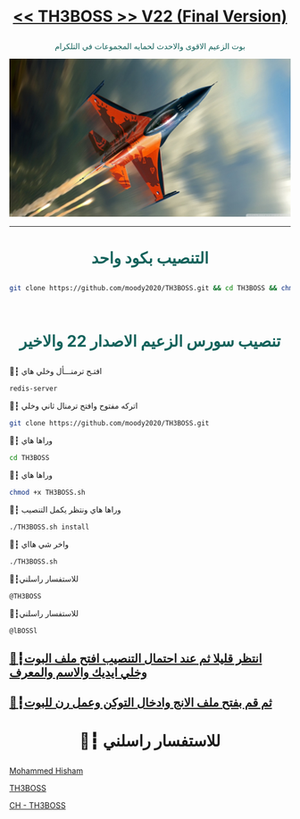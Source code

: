 # <p align="center" style="color:#cb3349" > [<< TH3BOSS >> V22 (Final Version)](https://telegram.me/llDEV1ll)

 <p align="center" style="color: #14635c;" > بوت الزعيم الاقوى والاحدث لحمايه المجموعات في التلكرام
<p align="center"><img src="زعيم.jpg" alt="بوت زعيم" title="بوت زعيم">

***

# <p align="center" style="color: #14635c;" > التنصيب بكود واحد
```sh
git clone https://github.com/moody2020/TH3BOSS.git && cd TH3BOSS && chmod +x TH3BOSS.sh && ./TH3BOSS.sh install && ./TH3BOSS.sh
```


<br>

# <p align="center" style="color: #14635c;" >  تنصيب سورس الزعيم الاصدار 22 والاخير

🚸┇  افتـح ترمنـــأل وخلي هاي
```sh
redis-server
```
🚸┇  اتركه مفتوح وافتح ترمنال ثاني وخلي
```sh
git clone https://github.com/moody2020/TH3BOSS.git
```
🚸┇  وراها هاي
```sh
cd TH3BOSS
```
🚸┇  وراها هاي 
```sh
chmod +x TH3BOSS.sh
```
🚸┇  وراها هاي ونتظر يكمل التنصيب 
```sh
./TH3BOSS.sh install
```
🚸┇  واخر شي هااي 
```sh
./TH3BOSS.sh
```
🚸┇للاستفسار راسلني 
```sh
@TH3BOSS
```
🚸┇للاستفسار راسلني 
```sh
@lBOSSl
```
## [🚸┇انتظر قليلا ثم عند احتمال التنصيب افتح ملف البوت وخلي ايديك والاسم والمعرف](https://telegram.me/llDEV1ll)

## [🚸┇ثم قم بفتح ملف الانج وادخال التوكن وعمل رن للبوت](https://telegram.me/llDEV1ll)
# <p align="center"> 🚸┇  للاستفسار راسلني 

  [Mohammed Hisham](https://telegram.me/TH3BOSS) <br>
  
  [TH3BOSS](https://telegram.me/LBOSSL) <br>
  
  [CH - TH3BOSS](https://telegram.me/LLDEV1LL) 
